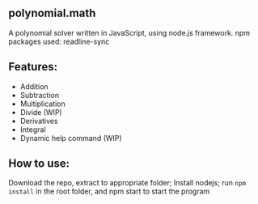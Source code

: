## polynomial.math

A polynomial solver written in JavaScript, using node.js framework. npm packages used: readline-sync

## Features: 
- Addition
- Subtraction
- Multiplication
- Divide (WIP) 
- Derivatives
- Integral
- Dynamic help command (WIP) 

## How to use: 
Download the repo, extract to appropriate folder; Install nodejs; run `npm install` in the root folder, and npm start to start the program
